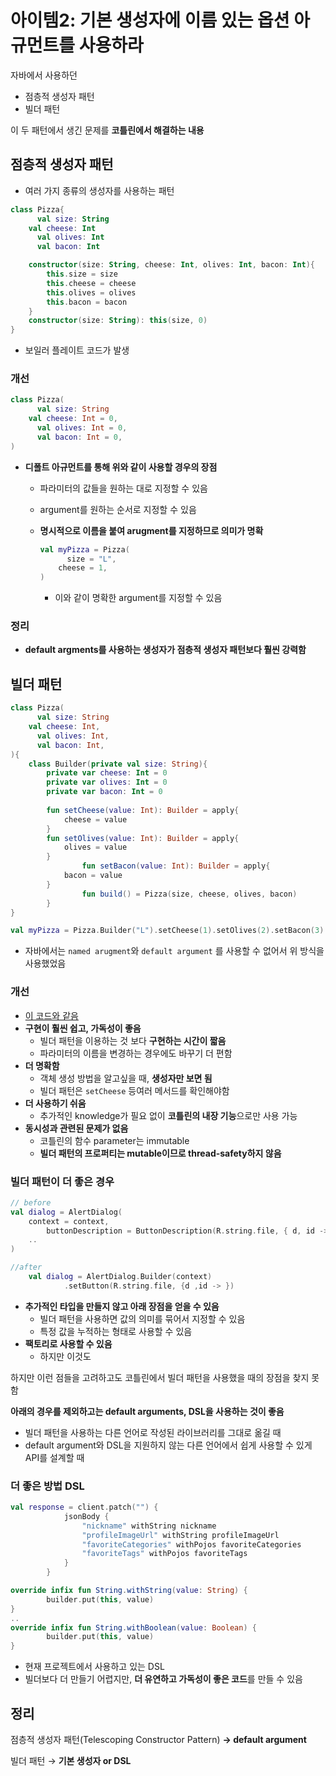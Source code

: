 # 아이템2: 기본 생성자에 이름 있는 옵션 아규먼트를 사용하라

자바에서 사용하던

- 점층적 생성자 패턴
- 빌더 패턴

이 두 패턴에서 생긴 문제를 **코틀린에서 해결하는 내용**

## 점층적 생성자 패턴

- 여러 가지 종류의 생성자를 사용하는 패턴

```kotlin
class Pizza{
	  val size: String
    val cheese: Int
	  val olives: Int
	  val bacon: Int

  	constructor(size: String, cheese: Int, olives: Int, bacon: Int){
        this.size = size
        this.cheese = cheese
        this.olives = olives
        this.bacon = bacon
    }
    constructor(size: String): this(size, 0)
}
```

- 보일러 플레이트 코드가 발생

### 개선

```kotlin
class Pizza(
	  val size: String
    val cheese: Int = 0,
	  val olives: Int = 0,
	  val bacon: Int = 0,
)
```

- **디폴트 아규먼트를 통해 위와 같이 사용할 경우의 장점**
    - 파라미터의 값들을 원하는 대로 지정할 수 있음
    - argument를 원하는 순서로 지정할 수 있음
    - **명시적으로 이름을 붙여 arugment를 지정하므로 의미가 명확**
        
        ```kotlin
        val myPizza = Pizza(
        	  size = "L",
            cheese = 1,
        )        
        ```      
        - 이와 같이 명확한 argument를 지정할 수 있음

### 정리

- **default argments를 사용하는 생성자가 점층적 생성자 패턴보다 훨씬 강력함**

## 빌더 패턴

```kotlin
class Pizza(
	  val size: String
    val cheese: Int,
	  val olives: Int,
	  val bacon: Int,
){
    class Builder(private val size: String){
        private var cheese: Int = 0
        private var olives: Int = 0
        private var bacon: Int = 0
    
        fun setCheese(value: Int): Builder = apply{
            cheese = value
        }
        fun setOlives(value: Int): Builder = apply{
            olives = value
        }
				fun setBacon(value: Int): Builder = apply{
            bacon = value
        }
				fun build() = Pizza(size, cheese, olives, bacon)
		} 
}

val myPizza = Pizza.Builder("L").setCheese(1).setOlives(2).setBacon(3).build()
```

- 자바에서는 `named arugment`와 `default argument` 를 사용할 수 없어서 위 방식을 사용했었음

### 개선

- [이 코드와 같음](https://www.notion.so/2-97a6e9d7e0e946a7aac3446fb2c47c73)
- **구현이 훨씬 쉽고, 가독성이 좋음**
    - 빌더 패턴을 이용하는 것 보다 **구현하는 시간이 짧음**
    - 파라미터의 이름을 변경하는 경우에도 바꾸기 더 편함
- **더 명확함**
    - 객체 생성 방법을 알고싶을 때, **생성자만 보면 됨**
    - 빌더 패턴은 `setCheese` 등여러 메서드를 확인해야함
- **더 사용하기 쉬움**
    - 추가적인 knowledge가 필요 없이 **코틀린의 내장 기능**으로만 사용 가능
- **동시성과 관련된 문제가 없음**
    - 코틀린의 함수 parameter는 immutable
    - **빌더 패턴의 프로퍼티는 mutable이므로 thread-safety하지 않음**

### 빌더 패턴이 더 좋은 경우

```kotlin
// before
val dialog = AlertDialog(
    context = context,
		buttonDescription = ButtonDescription(R.string.file, { d, id -> })
    ..
)

//after
	val dialog = AlertDialog.Builder(context)
			.setButton(R.string.file, {d ,id -> })
```

- **추가적인 타입을 만들지 않고 아래 장점을 얻을 수 있음**
    - 빌더 패턴을 사용하면 값의 의미를 묶어서 지정할 수 있음
    - 특정 값을 누적하는 형태로 사용할 수 있음
- **팩토리로 사용할 수 있음**
    - 하지만 이것도
    

하지만 이런 점들을 고려하고도 코틀린에서 빌더 패턴을 사용했을 때의 장점을 찾지 못함

**아래의 경우를 제외하고는 default arguments, DSL을 사용하는 것이 좋음**

- 빌더 패턴을 사용하는 다른 언어로 작성된 라이브러리를 그대로 옮길 때
- default argument와 DSL을 지원하지 않는 다른 언어에서 쉽게 사용할 수 있게 API를 설계할 때
    
    

### 더 좋은 방법 DSL

```kotlin
val response = client.patch("") {
            jsonBody {
                "nickname" withString nickname 
                "profileImageUrl" withString profileImageUrl 
                "favoriteCategories" withPojos favoriteCategories
                "favoriteTags" withPojos favoriteTags
            }
        }

override infix fun String.withString(value: String) {
        builder.put(this, value)
}
..
override infix fun String.withBoolean(value: Boolean) {
        builder.put(this, value)
}
```

- 현재 프로젝트에서 사용하고 있는 DSL
- 빌더보다 더 만들기 어렵지만, **더 유연하고 가독성이 좋은 코드**를 만들 수 있음

## 정리

점층적 생성자 패턴(Telescoping Constructor Pattern) **→ default argument**

빌더 패턴 → **기본 생성자 or DSL**
